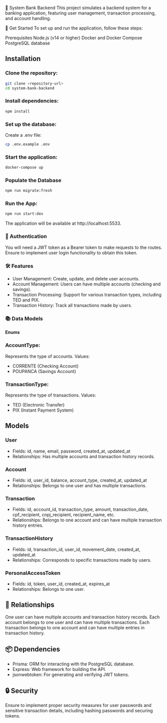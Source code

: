 🏦 System Bank Backend
This project simulates a backend system for a banking application, featuring user management, transaction processing, and account handling.

🚀 Get Started
To set up and run the application, follow these steps:

Prerequisites
Node.js (v14 or higher)
Docker and Docker Compose
PostgreSQL database

## Installation

### Clone the repository:

```bash
git clone <repository-url>
cd system-bank-backend
```

### Install dependencies:

```bash
npm install
```

### Set up the database:

Create a .env file:

```bash
cp .env.example .env
```

### Start the application:

```bash
docker-compose up
```

### Populate the Database

```bash
npm run migrate:fresh
```

### Run the App:

```bash
npm run start:dev
```

The application will be available at http://localhost:5533.

### 🔑 Authentication

You will need a JWT token as a Bearer token to make requests to the routes. Ensure to implement user login functionality to obtain this token.

### 🛠️ Features

- User Management: Create, update, and delete user accounts.
- Account Management: Users can have multiple accounts (checking and savings).
- Transaction Processing: Support for various transaction types, including TED and PIX.
- Transaction History: Track all transactions made by users.

### 📚 Data Models

#### Enums

### AccountType:

Represents the type of accounts.
Values:

- CORRENTE (Checking Account)
- POUPANCA (Savings Account)

### TransactionType:

Represents the type of transactions.
Values:
- TED (Electronic Transfer)
- PIX (Instant Payment System)

## Models

### User

- Fields: id, name, email, password, created_at, updated_at
- Relationships: Has multiple accounts and transaction history records.

### Account

- Fields: id, user_id, balance, account_type, created_at, updated_at
- Relationships: Belongs to one user and has multiple transactions.

### Transaction

- Fields: id, account_id, transaction_type, amount, transaction_date, cpf_recipient, cnpj_recipient, recipient_name, etc.
- Relationships: Belongs to one account and can have multiple transaction history entries.

### TransactionHistory

- Fields: id, transaction_id, user_id, movement_date, created_at, updated_at
- Relationships: Corresponds to specific transactions made by users.

### PersonalAccessToken

- Fields: id, token, user_id, created_at, expires_at
- Relationships: Belongs to one user.

## 🔄 Relationships

One user can have multiple accounts and transaction history records.
Each account belongs to one user and can have multiple transactions.
Each transaction belongs to one account and can have multiple entries in transaction history.

## 📦 Dependencies

- Prisma: ORM for interacting with the PostgreSQL database.
- Express: Web framework for building the API.
- jsonwebtoken: For generating and verifying JWT tokens.

## 🔒 Security

Ensure to implement proper security measures for user passwords and sensitive transaction details, including hashing passwords and securing tokens.
